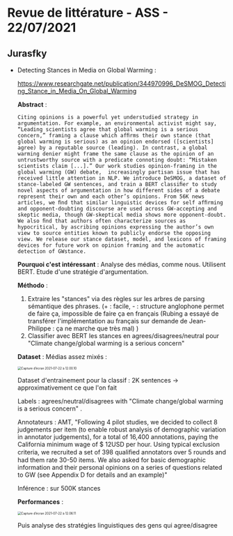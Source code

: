 # Revue de littérature - ASS - 22/07/2021

## Jurasfky

- Detecting Stances in Media on Global Warming :

  https://www.researchgate.net/publication/344970996_DeSMOG_Detecting_Stance_in_Media_On_Global_Warming  

  **Abstract** : 

  ```Citing opinions is a powerful yet understudied strategy in argumentation. For example, an environmental activist might say, “Leading scientists agree that global warming is a serious concern,” framing a clause which afﬁrms their own stance (that global warming is serious) as an opinion endorsed ([scientists] agree) by a reputable source (leading). In contrast, a global warming denier might frame the same clause as the opinion of an untrustworthy source with a predicate connoting doubt: “Mistaken scientists claim [...].” Our work studies opinion-framing in the global warming (GW) debate,  increasingly partisan issue that has received little attention in NLP. We introduce DeSMOG, a dataset of stance-labeled GW sentences, and train a BERT classiﬁer to study novel aspects of argumentation in how different sides of a debate represent their own and each other’s opinions. From 56K news articles, we ﬁnd that similar linguistic devices for self afﬁrming and opponent-doubting discourse are used across GW-accepting and skeptic media, though GW-skeptical media shows more opponent-doubt. We also ﬁnd that authors often characterize sources as hypocritical, by ascribing opinions expressing the author’s own view to source entities known to publicly endorse the opposing view. We release our stance dataset, model, and lexicons of framing devices for future work on opinion framing and the automatic detection of GWstance.```

  **Pourquoi c'est intéressant** : Analyse des médias, comme nous. Utilisent BERT. Etude d'une stratégie d'argumentation.

  **Méthodo** : 

  	1. Extraire les "stances" via des règles sur les arbres de parsing sémantique des phrases.   (+ : facile, - : structure anglophone permet de faire ça, impossible de faire ça en français (Rubing a essayé de transférer l'implémentation au français sur demande de Jean-Philippe : ça ne marche que très mal) )
  	2. Classifier avec BERT les stances en agrees/disagrees/neutral pour "Climate change/global warming is a serious concern"

  **Dataset** : Médias assez mixés : 

  <img src="./Capture d’écran 2021-07-22 à 12.00.10.png" alt="Capture d’écran 2021-07-22 à 12.00.10" style="zoom: 50%;" />

  Dataset d'entrainement pour la classif : 2K sentences -> approximativement ce que l'on fait 

  Labels : agrees/neutral/disagrees with "Climate change/global warming is a serious concern"  .

  Annotateurs : AMT, "Following 4 pilot studies, we decided to collect 8 judgements per item (to enable robust analysis of demographic variation in annotator judgements), for a total of 16,400 annotations, paying the California minimum wage of $ 12USD per hour. Using typical exclusion criteria, we recruited a set of 398 qualiﬁed annotators over 5 rounds and had them rate 30-50 items. We also asked for basic demographic information and their personal opinions on a series of questions related to GW (see Appendix D for details and an example)" 

  Inférence : sur 500K stances

  **Performances** : 

  <img src="./Capture d’écran 2021-07-22 à 12.06.11.png" alt="Capture d’écran 2021-07-22 à 12.06.11" style="zoom:50%;" />

  Puis analyse des stratégies linguistiques des gens qui agree/disagree

  